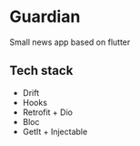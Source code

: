 # Guardian
Small news app based on flutter

## Tech stack
* Drift
* Hooks
* Retrofit + Dio
* Bloc
* GetIt + Injectable